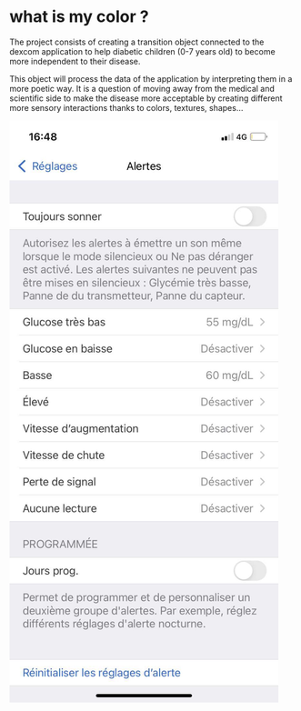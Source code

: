 # what is my color ?


The project consists of creating a transition object connected to the dexcom application to help diabetic children (0-7 years old) to become more independent to their disease.  

This object will process the data of the application by interpreting them in a more poetic way. It is a question of moving away from the medical and scientific side to make the disease more acceptable by creating different more sensory interactions thanks to colors, textures, shapes…

![boat Schedule](image/dex2.JPG)